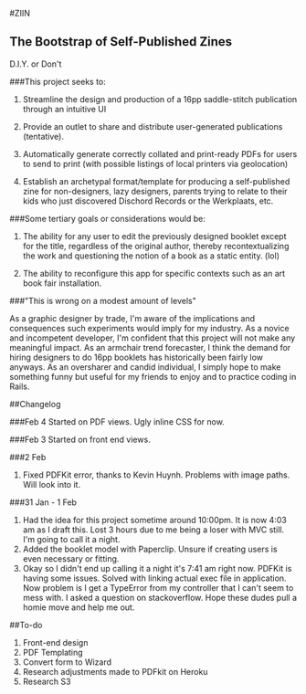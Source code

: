 #ZIIN

## The Bootstrap of Self-Published Zines

D.I.Y. or Don't

###This project seeks to:

1. Streamline the design and production of a 16pp saddle-stitch publication through an intuitive UI

2. Provide an outlet to share and distribute user-generated publications (tentative).

3. Automatically generate correctly collated and print-ready PDFs for users to send to print (with possible listings of local printers via geolocation)

4. Establish an archetypal format/template for producing a self-published zine for non-designers, lazy designers, parents trying to relate to their kids who just discovered Dischord Records or the Werkplaats, etc.

###Some tertiary goals or considerations would be:

1. The ability for any user to edit the previously designed booklet except for the title, regardless of the original author, thereby recontextualizing the work and questioning the notion of a book as a static entity. (lol)


2. The ability to reconfigure this app for specific contexts such as an art book fair installation.

###"This is wrong on a modest amount of levels"

As a graphic designer by trade, I'm aware of the implications and consequences such experiments would imply for my industry. As a novice and incompetent developer, I'm confident that this project will not make any meaningful impact. As an armchair trend forecaster, I think the demand for hiring designers to do 16pp booklets has historically been fairly low anyways. As an oversharer and candid individual, I simply hope to make something funny but useful for my friends to enjoy and to practice coding in Rails.

##Changelog

###Feb 4
Started on PDF views. Ugly inline CSS for now.

###Feb 3
Started on front end views.

###2 Feb
1. Fixed PDFKit error, thanks to Kevin Huynh. Problems with image paths. Will look into it.

###31 Jan - 1 Feb
1. Had the idea for this project sometime around 10:00pm. It is now 4:03 am as I draft this. Lost 3 hours due to me being a loser with MVC still. I'm going to call it a night.
2. Added the booklet model with Paperclip. Unsure if creating users is even necessary or fitting.
3. Okay so I didn't end up calling it a night it's 7:41 am right now. PDFKit is having some issues. Solved with linking actual exec file in application. Now problem is I get a TypeError from my controller that I can't seem to mess with. I asked a question on stackoverflow. Hope these dudes pull a homie move and help me out.

##To-do
1. Front-end design
2. PDF Templating
3. Convert form to Wizard
4. Research adjustments made to PDFkit on Heroku
5. Research S3